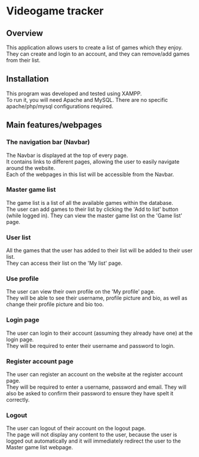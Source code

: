 # Videogame tracker

## Overview
This application allows users to create a list of games which they enjoy. They can create and login to an account, and they can remove/add games from their list.

## Installation 
This program was developed and tested using XAMPP.  
To run it, you will need Apache and MySQL. There are no specific apache/php/mysql configurations required.

## Main features/webpages

### The navigation bar (Navbar)
The Navbar is displayed at the top of every page.  
It contains links to different pages, allowing the user to easily navigate around the website.  
Each of the webpages in this list will be accessible from the Navbar.

### Master game list
The game list is a list of all the available games within the database.  
The user can add games to their list by clicking the 'Add to list' button (while logged in). They can view the master game list on the 'Game list' page.

### User list
All the games that the user has added to their list will be added to their user list.  
They can access their list on the 'My list' page.

### Use profile
The user can view their own profile on the 'My profile' page.  
They will be able to see their username, profile picture and bio, as well as change their profile picture and bio too.

### Login page
The user can login to their account (assuming they already have one) at the login page.  
They will be required to enter their username and password to login.

### Register account page
The user can register an account on the website at the register account page.  
They will be required to enter a username, password and email. They will also be asked to confirm their password to ensure they have spelt it correctly.

### Logout
The user can logout of their account on the logout page.  
The page will not display any content to the user, because the user is logged out automatically and it will immediately redirect the user to the Master game list webpage.
